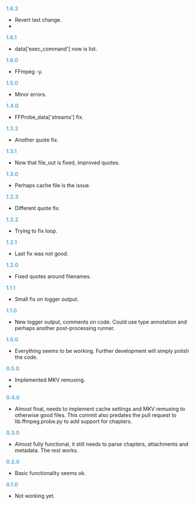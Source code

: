 **<span style="color:#56adda">1.6.2</span>**
- Revert last change.
- 
**<span style="color:#56adda">1.6.1</span>**
- data['exec_command'] now is list.

**<span style="color:#56adda">1.6.0</span>**
- FFmpeg -y.

**<span style="color:#56adda">1.5.0</span>**
- Minor errors.

**<span style="color:#56adda">1.4.0</span>**
- FFProbe_data['streams'] fix.

**<span style="color:#56adda">1.3.2</span>**
- Another quote fix.

**<span style="color:#56adda">1.3.1</span>**
- Now that file_out is fixed, improved quotes.

**<span style="color:#56adda">1.3.0</span>**
- Perhaps cache file is the issue.

**<span style="color:#56adda">1.2.3</span>**
- Different quote fix.

**<span style="color:#56adda">1.2.2</span>**
- Trying to fix loop.

**<span style="color:#56adda">1.2.1</span>**
- Last fix was not good.

**<span style="color:#56adda">1.2.0</span>**
- Fixed quotes around filenames.

**<span style="color:#56adda">1.1.1</span>**
- Small fix on logger output.

**<span style="color:#56adda">1.1.0</span>**
- New logger output, comments on code. Could use type annotation and perhaps another post-processing runner.

**<span style="color:#56adda">1.0.0</span>**
- Everything seems to be working. Further development will simply polish the code.

**<span style="color:#56adda">0.5.0</span>**
- Implemented MKV remuxing.
- 
**<span style="color:#56adda">0.4.0</span>**
- Almost final, needs to implement cache settings and MKV remuxing to otherwise good files. This commit also predates the pull request to lib.ffmpeg.probe.py to add support for chapters.

**<span style="color:#56adda">0.3.0</span>**
- Almost fully functional, it still needs to parse chapters, attachments and metadata. The rest works.

**<span style="color:#56adda">0.2.0</span>**
- Basic functionality seems ok.

**<span style="color:#56adda">0.1.0</span>**
- Not working yet.